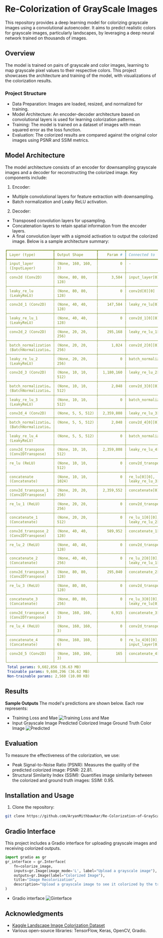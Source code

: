 # Re-Colorization of GrayScale Images

This repository provides a deep learning model for colorizing grayscale images using a convolutional autoencoder. It aims to predict realistic colors for grayscale images, particularly landscapes, by leveraging a deep neural network trained on thousands of images.

## Overview
The model is trained on pairs of grayscale and color images, learning to map grayscale pixel values to their respective colors. This project showcases the architecture and training of the model, with visualizations of the colorization results.

### Project Structure
+ Data Preparation: Images are loaded, resized, and normalized for training.
+ Model Architecture: An encoder-decoder architecture based on convolutional layers is used for learning colorization patterns.
+ Training: The model is trained on a dataset of images with mean squared error as the loss function.
+ Evaluation: The colorized results are compared against the original color images using PSNR and SSIM metrics.
## Model Architecture
The model architecture consists of an encoder for downsampling grayscale images and a decoder for reconstructing the colorized image. Key components include:

1. Encoder:
  + Multiple convolutional layers for feature extraction with downsampling.
  + Batch normalization and Leaky ReLU activation.
2. Decoder:
  + Transposed convolution layers for upsampling.
  + Concatenation layers to retain spatial information from the encoder layers.
  + A final convolution layer with a sigmoid activation to output the colorized image.
Below is a sample architecture summary:

```yaml
┏━━━━━━━━━━━━━━━━━━━━━┳━━━━━━━━━━━━━━━━━━━┳━━━━━━━━━━━━┳━━━━━━━━━━━━━━━━━━━┓
┃ Layer (type)        ┃ Output Shape      ┃    Param # ┃ Connected to      ┃
┡━━━━━━━━━━━━━━━━━━━━━╇━━━━━━━━━━━━━━━━━━━╇━━━━━━━━━━━━╇━━━━━━━━━━━━━━━━━━━┩
│ input_layer         │ (None, 160, 160,  │          0 │ -                 │
│ (InputLayer)        │ 3)                │            │                   │
├─────────────────────┼───────────────────┼────────────┼───────────────────┤
│ conv2d (Conv2D)     │ (None, 80, 80,    │      3,584 │ input_layer[0][0] │
│                     │ 128)              │            │                   │
├─────────────────────┼───────────────────┼────────────┼───────────────────┤
│ leaky_re_lu         │ (None, 80, 80,    │          0 │ conv2d[0][0]      │
│ (LeakyReLU)         │ 128)              │            │                   │
├─────────────────────┼───────────────────┼────────────┼───────────────────┤
│ conv2d_1 (Conv2D)   │ (None, 40, 40,    │    147,584 │ leaky_re_lu[0][0] │
│                     │ 128)              │            │                   │
├─────────────────────┼───────────────────┼────────────┼───────────────────┤
│ leaky_re_lu_1       │ (None, 40, 40,    │          0 │ conv2d_1[0][0]    │
│ (LeakyReLU)         │ 128)              │            │                   │
├─────────────────────┼───────────────────┼────────────┼───────────────────┤
│ conv2d_2 (Conv2D)   │ (None, 20, 20,    │    295,168 │ leaky_re_lu_1[0]… │
│                     │ 256)              │            │                   │
├─────────────────────┼───────────────────┼────────────┼───────────────────┤
│ batch_normalization │ (None, 20, 20,    │      1,024 │ conv2d_2[0][0]    │
│ (BatchNormalizatio… │ 256)              │            │                   │
├─────────────────────┼───────────────────┼────────────┼───────────────────┤
│ leaky_re_lu_2       │ (None, 20, 20,    │          0 │ batch_normalizat… │
│ (LeakyReLU)         │ 256)              │            │                   │
├─────────────────────┼───────────────────┼────────────┼───────────────────┤
│ conv2d_3 (Conv2D)   │ (None, 10, 10,    │  1,180,160 │ leaky_re_lu_2[0]… │
│                     │ 512)              │            │                   │
├─────────────────────┼───────────────────┼────────────┼───────────────────┤
│ batch_normalizatio… │ (None, 10, 10,    │      2,048 │ conv2d_3[0][0]    │
│ (BatchNormalizatio… │ 512)              │            │                   │
├─────────────────────┼───────────────────┼────────────┼───────────────────┤
│ leaky_re_lu_3       │ (None, 10, 10,    │          0 │ batch_normalizat… │
│ (LeakyReLU)         │ 512)              │            │                   │
├─────────────────────┼───────────────────┼────────────┼───────────────────┤
│ conv2d_4 (Conv2D)   │ (None, 5, 5, 512) │  2,359,808 │ leaky_re_lu_3[0]… │
├─────────────────────┼───────────────────┼────────────┼───────────────────┤
│ batch_normalizatio… │ (None, 5, 5, 512) │      2,048 │ conv2d_4[0][0]    │
│ (BatchNormalizatio… │                   │            │                   │
├─────────────────────┼───────────────────┼────────────┼───────────────────┤
│ leaky_re_lu_4       │ (None, 5, 5, 512) │          0 │ batch_normalizat… │
│ (LeakyReLU)         │                   │            │                   │
├─────────────────────┼───────────────────┼────────────┼───────────────────┤
│ conv2d_transpose    │ (None, 10, 10,    │  2,359,808 │ leaky_re_lu_4[0]… │
│ (Conv2DTranspose)   │ 512)              │            │                   │
├─────────────────────┼───────────────────┼────────────┼───────────────────┤
│ re_lu (ReLU)        │ (None, 10, 10,    │          0 │ conv2d_transpose… │
│                     │ 512)              │            │                   │
├─────────────────────┼───────────────────┼────────────┼───────────────────┤
│ concatenate         │ (None, 10, 10,    │          0 │ re_lu[0][0],      │
│ (Concatenate)       │ 1024)             │            │ leaky_re_lu_3[0]… │
├─────────────────────┼───────────────────┼────────────┼───────────────────┤
│ conv2d_transpose_1  │ (None, 20, 20,    │  2,359,552 │ concatenate[0][0] │
│ (Conv2DTranspose)   │ 256)              │            │                   │
├─────────────────────┼───────────────────┼────────────┼───────────────────┤
│ re_lu_1 (ReLU)      │ (None, 20, 20,    │          0 │ conv2d_transpose… │
│                     │ 256)              │            │                   │
├─────────────────────┼───────────────────┼────────────┼───────────────────┤
│ concatenate_1       │ (None, 20, 20,    │          0 │ re_lu_1[0][0],    │
│ (Concatenate)       │ 512)              │            │ leaky_re_lu_2[0]… │
├─────────────────────┼───────────────────┼────────────┼───────────────────┤
│ conv2d_transpose_2  │ (None, 40, 40,    │    589,952 │ concatenate_1[0]… │
│ (Conv2DTranspose)   │ 128)              │            │                   │
├─────────────────────┼───────────────────┼────────────┼───────────────────┤
│ re_lu_2 (ReLU)      │ (None, 40, 40,    │          0 │ conv2d_transpose… │
│                     │ 128)              │            │                   │
├─────────────────────┼───────────────────┼────────────┼───────────────────┤
│ concatenate_2       │ (None, 40, 40,    │          0 │ re_lu_2[0][0],    │
│ (Concatenate)       │ 256)              │            │ leaky_re_lu_1[0]… │
├─────────────────────┼───────────────────┼────────────┼───────────────────┤
│ conv2d_transpose_3  │ (None, 80, 80,    │    295,040 │ concatenate_2[0]… │
│ (Conv2DTranspose)   │ 128)              │            │                   │
├─────────────────────┼───────────────────┼────────────┼───────────────────┤
│ re_lu_3 (ReLU)      │ (None, 80, 80,    │          0 │ conv2d_transpose… │
│                     │ 128)              │            │                   │
├─────────────────────┼───────────────────┼────────────┼───────────────────┤
│ concatenate_3       │ (None, 80, 80,    │          0 │ re_lu_3[0][0],    │
│ (Concatenate)       │ 256)              │            │ leaky_re_lu[0][0] │
├─────────────────────┼───────────────────┼────────────┼───────────────────┤
│ conv2d_transpose_4  │ (None, 160, 160,  │      6,915 │ concatenate_3[0]… │
│ (Conv2DTranspose)   │ 3)                │            │                   │
├─────────────────────┼───────────────────┼────────────┼───────────────────┤
│ re_lu_4 (ReLU)      │ (None, 160, 160,  │          0 │ conv2d_transpose… │
│                     │ 3)                │            │                   │
├─────────────────────┼───────────────────┼────────────┼───────────────────┤
│ concatenate_4       │ (None, 160, 160,  │          0 │ re_lu_4[0][0],    │
│ (Concatenate)       │ 6)                │            │ input_layer[0][0] │
├─────────────────────┼───────────────────┼────────────┼───────────────────┤
│ conv2d_5 (Conv2D)   │ (None, 160, 160,  │        165 │ concatenate_4[0]… │
│                     │ 3)                │            │                   │
└─────────────────────┴───────────────────┴────────────┴───────────────────┘
 Total params: 9,602,856 (36.63 MB)
 Trainable params: 9,600,296 (36.62 MB)
 Non-trainable params: 2,560 (10.00 KB)
```
## Results
**Sample Outputs** 
The model's predictions are shown below. Each row represents:
+ Training Loss and Mae
  ![Training Loss and Mae](output.png)
+ Input Grayscale Image Predicted Colorized Image Ground Truth Color Image
  ![Predicted](output1.png)

## Evaluation
To measure the effectiveness of the colorization, we use:
+ Peak Signal-to-Noise Ratio (PSNR): Measures the quality of the predicted colorized image: PSNR: 22.81.
+ Structural Similarity Index (SSIM): Quantifies image similarity between the colorized and ground truth images: SSIM: 0.95.

## Installation and Usage
1. Clone the repository:
  ```bash
  git clone https://github.com/AryanMithbawkar/Re-Colorization-of-GrayScale-Images.git
  ```

## Gradio Interface
This project includes a Gradio interface for uploading grayscale images and receiving colorized outputs.

```python
import gradio as gr 
gr_interface = gr.Interface(
    fn=colorize_image,
    inputs=gr.Image(image_mode='L', label="Upload a grayscale image"),
    outputs=gr.Image(label="Colorized Image"),
    title="Image Recolorization",
    description="Upload a grayscale image to see it colorized by the trained model."
)
```
+ Gradio interface
  ![Ginterface](image.png)
## Acknowledgments
+ [Kaggle Landscape Image Colorization Dataset](https://github.com/AryanMithbawkar/Re-Colorization-of-GrayScale-Images)
+ Various open-source libraries: TensorFlow, Keras, OpenCV, Gradio.
